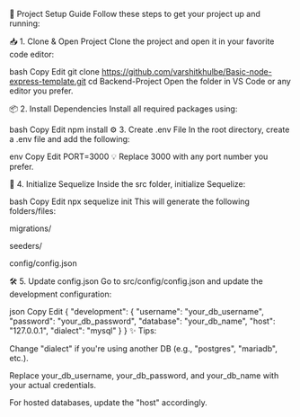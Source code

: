 🚀 Project Setup Guide
Follow these steps to get your project up and running:

📥 1. Clone & Open Project
Clone the project and open it in your favorite code editor:

bash
Copy
Edit
git clone https://github.com/varshitkhulbe/Basic-node-express-template.git
cd Backend-Project
Open the folder in VS Code or any editor you prefer.

📦 2. Install Dependencies
Install all required packages using:

bash
Copy
Edit
npm install
⚙️ 3. Create .env File
In the root directory, create a .env file and add the following:

env
Copy
Edit
PORT=3000
💡 Replace 3000 with any port number you prefer.

🔧 4. Initialize Sequelize
Inside the src folder, initialize Sequelize:

bash
Copy
Edit
npx sequelize init
This will generate the following folders/files:

migrations/

seeders/

config/config.json

🛠️ 5. Update config.json
Go to src/config/config.json and update the development configuration:

json
Copy
Edit
{
  "development": {
    "username": "your_db_username",
    "password": "your_db_password",
    "database": "your_db_name",
    "host": "127.0.0.1",
    "dialect": "mysql"
  }
}
✨ Tips:

Change "dialect" if you're using another DB (e.g., "postgres", "mariadb", etc.).

Replace your_db_username, your_db_password, and your_db_name with your actual credentials.

For hosted databases, update the "host" accordingly.

